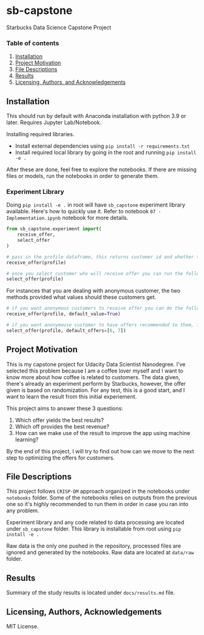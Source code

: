 # sb-capstone
Starbucks Data Science Capstone Project

### Table of contents
1. [Installation](#installation)
2. [Project Motivation](#motivation)
3. [File Descriptions](#file-rec)
4. [Results](#results)
5. [Licensing, Authors, and Acknowledgements](#licensing)

## Installation <a name="installation"></a>

This should run by default with Anaconda installation with python 3.9 or later. Requires Jupyter Lab/Notebook. 

Installing required libraries.

* Install external dependencies using `pip install -r requirements.txt`
* Install required local library by going in the root and running `pip install -e .`

After these are done, feel free to explore the notebooks. If there are missing files or models, run the notebooks in order to generate them.

### Experiment Library

Doing `pip install -e .` in root will have `sb_capstone` experiment library available. Here's how to quickly use it. Refer to notebook `07 - Implementation.ipynb` notebook for more details.

```python
from sb_capstone.experiment import(
    receive_offer,
    select_offer
)

# pass in the profile dataframe, this returns customer id and whether the customer should receive offer.
receive_offer(profile)

# once you select customer who will receive offer you can run the following to get the recommended offers.
select_offer(profile)
```

For instances that you are dealing with anonymous customer, the two methods provided what values should these customers get.

```python
# if you want anonymous customers to receive offer you can do the following
receive_offer(profile, default_value=True)

# if you want anonymouse customer to have offers recommended to them, for example we know which one are safe to give (6 and 7 offer)
select_offer(profile, default_offers=[6, 7])
```

## Project Motivation<a name="motivation"></a>

This is my capstone project for Udacity Data Scientist Nanodegree. I've selected this problem because I am a coffee lover myself and I want to know more about how coffee is related to customers. The data given, there's already an experiment perform by Starbucks, however, the offer given is based on randomization. For any test, this is a good start, and I want to learn the result from this initial experiement.

This project aims to answer these 3 questions:

1. Which offer yields the best results? 
2. Which off provides the best revenue? 
3. How can we make use of the result to improve the app using machine learning?

By the end of this project, I will try to find out how can we move to the next step to optimizing the offers for customers.

## File Descriptions <a name="file-rec"></a>

This project follows `CRISP-DM` approach organized in the notebooks under `notebooks` folder. Some of the notebooks relies on outputs from the previous one so it's highly recommended to run them in order in case you ran into any problem.

Experiment library and any code related to data processing are located  under `sb_capstone` folder. This library is installable from root using `pip install -e .`

Raw data is the only one pushed in the repository, processed files are ignored and generated by the notebooks. Raw data are located at `data/raw` folder.

## Results<a name="results"></a>

Summary of the study results is located under `docs/results.md` file.

## Licensing, Authors, Acknowledgements<a name="licensing"></a>

MIT License.
